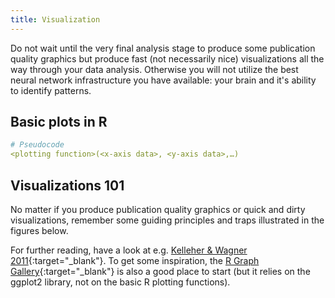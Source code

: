 ```yaml
---
title: Visualization
---
```


Do not wait until the very final analysis stage to produce some publication quality graphics but produce fast (not necessarily nice) visualizations all the way through your data analysis. Otherwise you will not utilize the best neural network infrastructure you have available: your brain and it's ability to identify patterns.

## Basic plots in R

```yaml
# Pseudocode
<plotting function>(<x-axis data>, <y-axis data>,…)
```


## Visualizations 101

No matter if you produce publication quality graphics or quick and dirty visualizations, remember some guiding principles and traps illustrated in the figures below.


For further reading, have a look at e.g. [Kelleher & Wagner 2011](https://www.sciencedirect.com/science/article/pii/S1364815210003270){:target="_blank"}. To get some inspiration, the [R Graph Gallery](https://www.r-graph-gallery.com/){:target="_blank"} is also a good place to start (but it relies on the ggplot2 library, not on the basic R plotting functions).

